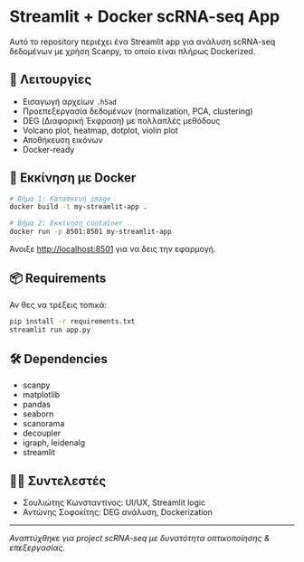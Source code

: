 # Streamlit + Docker scRNA-seq App

Αυτό το repository περιέχει ένα Streamlit app για ανάλυση scRNA-seq δεδομένων με χρήση Scanpy, το οποίο είναι πλήρως Dockerized.

## 🧪 Λειτουργίες
- Εισαγωγή αρχείων `.h5ad`
- Προεπεξεργασία δεδομένων (normalization, PCA, clustering)
- DEG (Διαφορική Έκφραση) με πολλαπλές μεθόδους
- Volcano plot, heatmap, dotplot, violin plot
- Αποθήκευση εικόνων
- Docker-ready

## 🚀 Εκκίνηση με Docker

```bash
# Βήμα 1: Κατασκευή image
docker build -t my-streamlit-app .

# Βήμα 2: Εκκίνηση container
docker run -p 8501:8501 my-streamlit-app
```

Άνοιξε [http://localhost:8501](http://localhost:8501) για να δεις την εφαρμογή.

## 📦 Requirements

Αν θες να τρέξεις τοπικά:

```bash
pip install -r requirements.txt
streamlit run app.py
```

## 🛠 Dependencies
- scanpy
- matplotlib
- pandas
- seaborn
- scanorama
- decoupler
- igraph, leidenalg
- streamlit

## 🧑‍💻 Συντελεστές
- Σουλιώτης Κωνσταντίνος: UI/UX, Streamlit logic
- Αντώνης Σοφοκίτης: DEG ανάλυση, Dockerization

---

*Αναπτύχθηκε για project scRNA-seq με δυνατότητα οπτικοποίησης & επεξεργασίας.*
